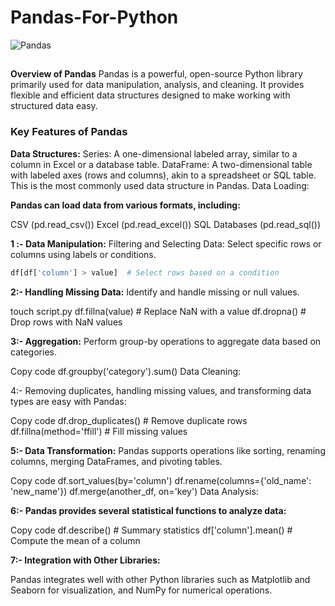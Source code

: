 # Pandas-For-Python
![Pandas](https://github.com/user-attachments/assets/7e4251b6-3f19-40b5-b97e-57a4844545ad)
##
**Overview of Pandas**
Pandas is a powerful, open-source Python library primarily used for data manipulation, analysis, and cleaning. It provides flexible and efficient data structures designed to make working with structured data easy.

### Key Features of Pandas

**Data Structures:** Series: A one-dimensional labeled array, similar to a column in Excel or a database table.
DataFrame: A two-dimensional table with labeled axes (rows and columns), akin to a spreadsheet or SQL table. This is the most commonly used data structure in Pandas.
Data Loading:

**Pandas can load data from various formats, including:**

CSV (pd.read_csv())
Excel (pd.read_excel())
SQL Databases (pd.read_sql())


**1 :- Data Manipulation:**
Filtering and Selecting Data: Select specific rows or columns using labels or conditions.

```python
df[df['column'] > value]  # Select rows based on a condition
```

**2:- Handling Missing Data:**
Identify and handle missing or null values.

touch script.py
df.fillna(value)  # Replace NaN with a value
df.dropna()  # Drop rows with NaN values

**3:- Aggregation:**
Perform group-by operations to aggregate data based on categories.

Copy code
df.groupby('category').sum()
Data Cleaning:

4:- Removing duplicates, handling missing values, and transforming data types are easy with Pandas:

Copy code
df.drop_duplicates()  # Remove duplicate rows
df.fillna(method='ffill')  # Fill missing values

**5:- Data Transformation:**
Pandas supports operations like sorting, renaming columns, merging DataFrames, and pivoting tables.

Copy code
df.sort_values(by='column')
df.rename(columns={'old_name': 'new_name'})
df.merge(another_df, on='key')
Data Analysis:

**6:- Pandas provides several statistical functions to analyze data:**

Copy code
df.describe()  # Summary statistics
df['column'].mean()  # Compute the mean of a column

**7:- Integration with Other Libraries:**

Pandas integrates well with other Python libraries such as Matplotlib and Seaborn for visualization, and NumPy for numerical operations.

